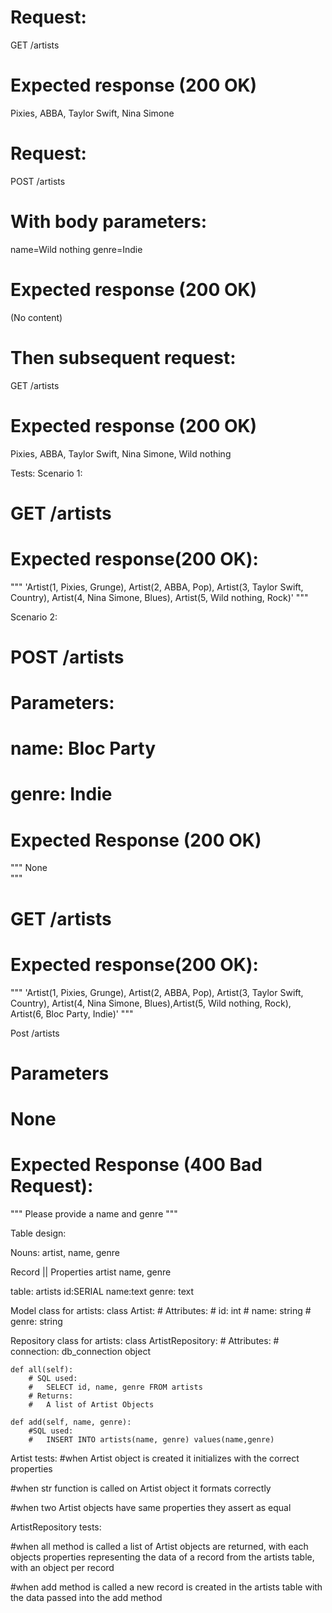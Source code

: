 # Request:
GET /artists

# Expected response (200 OK)
Pixies, ABBA, Taylor Swift, Nina Simone

# Request:
POST /artists

# With body parameters:
name=Wild nothing
genre=Indie

# Expected response (200 OK)
(No content)

# Then subsequent request:
GET /artists

# Expected response (200 OK)
Pixies, ABBA, Taylor Swift, Nina Simone, Wild nothing

Tests:
Scenario 1:
# GET /artists
#   Expected response(200 OK):
"""
'Artist(1, Pixies, Grunge), Artist(2, ABBA, Pop), Artist(3, Taylor Swift, Country), Artist(4, Nina Simone, Blues), Artist(5, Wild nothing, Rock)'
"""

Scenario 2:
# POST /artists 
# Parameters:
#   name: Bloc Party
#   genre: Indie
# Expected Response (200 OK)
"""
None   
"""

# GET /artists
#   Expected response(200 OK):
"""
'Artist(1, Pixies, Grunge), Artist(2, ABBA, Pop), Artist(3, Taylor Swift, Country), Artist(4, Nina Simone, Blues),Artist(5, Wild nothing, Rock), Artist(6, Bloc Party, Indie)'
"""

Post /artists
# Parameters
#   None
# Expected Response (400 Bad Request):
"""
Please provide a name and genre
"""

Table design:

Nouns:
artist, name, genre

Record  ||  Properties
artist      name, genre

table: artists
id:SERIAL
name:text
genre: text

Model class for artists:
class Artist:
    # Attributes:
    #   id: int
    #   name: string
    #   genre: string

Repository class for artists:
class ArtistRepository:
    # Attributes:
    #   connection: db_connection object

    def all(self):
        # SQL used: 
        #   SELECT id, name, genre FROM artists
        # Returns:
        #   A list of Artist Objects

    def add(self, name, genre):
        #SQL used:
        #   INSERT INTO artists(name, genre) values(name,genre)
        

Artist tests:
#when Artist object is created it initializes with the correct properties

#when str function is called on Artist object it formats correctly

#when two Artist objects have same properties they assert as equal

ArtistRepository tests:

#when all method is called a list of Artist objects are returned, with each objects properties representing the data of a record from the artists table, with an object per record

#when add method is called a new record is created in the artists table with the data passed into the add method








